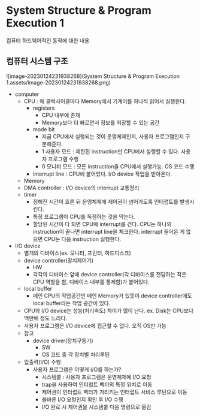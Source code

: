 # System Structure & Program Execution 1



컴퓨터 하드웨어적인 동작에 대한 내용



## 컴퓨터 시스템 구조

![image-20230124231938268](System Structure & Program Execution 1.assets/image-20230124231938268.png)

- computer
  - CPU : 매 클럭사이클마다 Memory에서 기계어를 하나씩 읽어서 실행한다.
    - registers 
      - CPU 내부에 존재 
      - Memory보다 더 빠르면서 정보를 저장할 수 있는 공간
    - mode bit
      - 지금 CPU에서 실행되는 것이 운영체제인지, 사용자 프로그램인지 구분해준다.
      - 1 사용자 모드 : 제한된 instruction만 CPU에서 실행할 수 있다. 사용자 프로그램 수행
      - 0 모니터 모드 : 모든 instruction을 CPU에서 실행가능. OS 코드 수행
    - interrupt line : CPU에 붙어있다. I/O device 작업을 받아온다.
  - Memory
  - DMA controller : I/O device의 interrupt 교통정리
  - timer 
    - 정해진 시간이 흐른 뒤 운영체제에 제어권이 넘어가도록 인터럽트를 발생시킨다.
    - 특정 프로그램이 CPU를 독점하는 것을 막는다. 
    - 할당된 시간이 다 되면 CPU에 interrupt를 건다. CPU는 하나의 instruction이 끝나면 interrupt line을 체크한다. interrupt 들어온 게 없으면 CPU는 다음 instruction 실행한다.
- I/O device
  - 별개의 디바이스(ex. 모니터, 프린터, 하드디스크)
  - device controller(장치제어기)
    - HW
    - 각각의 디바이스 앞에 device controller(각 디바이스를 전담하는 작은 CPU 역할을 함, 디바이스 내부를 통제함)가 붙어있다.
  - local buffer
    - 메인 CPU의 작업공간인 메인 Memory가 있듯이 device controller에도 local buffer라는 작업 공간이 있다.
  - CPU와 I/O device는 성능(처리속도) 차이가 많이 난다. ex. Disk는 CPU보다 백만배 정도 느리다.
  - 사용자 프로그램은 I/O device에 접근할 수 없다. 오직 OS만 가능
  - 참고
    - device driver(장치구동기)
      - SW
      - OS 코드 중 각 장치별 처리루틴
  - 입출력(I/O) 수행
    - 사용자 프로그램은 어떻게 I/O를 하는가?
      - 시스템콜 : 사용자 프로그램은 운영체제에 I/O 요청
      - trap을 사용하여 인터럽트 벡터의 특정 위치로 이동
      - 제어권이 인터럽트 벡터가 가리키는 인터럽트 서비스 루틴으로 이동
      - 올바른 I/O 요청인지 확인 후 I/O 수행
      - I/O 완료 시 제어권을 시스템콜 다음 명령으로 옮김